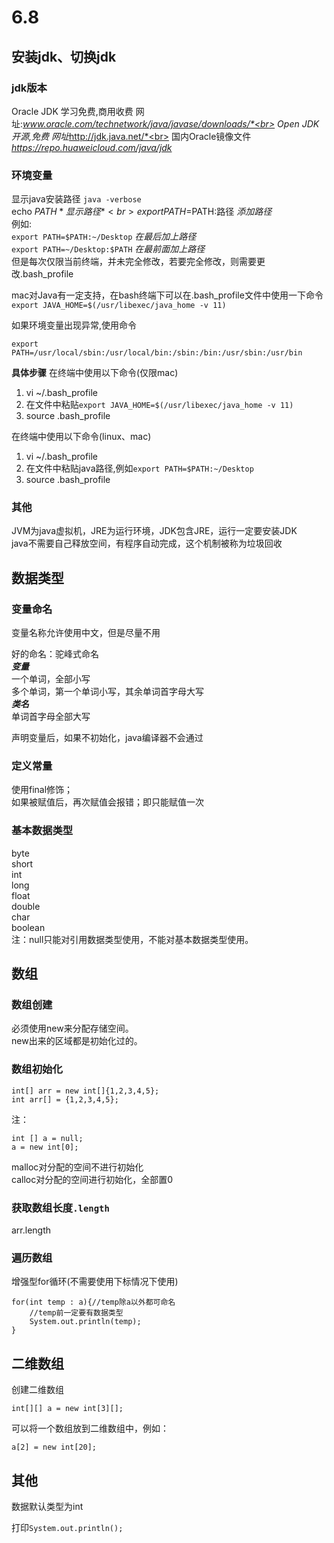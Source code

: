 # 6.8
## 安装jdk、切换jdk
### jdk版本
Oracle JDK  学习免费,商用收费 网址:*www.oracle.com/technetwork/java/javase/downloads/*<br>
Open JDK  开源,免费 网址*http://jdk.java.net/*<br>
国内Oracle镜像文件   *https://repo.huaweicloud.com/java/jdk*

### 环境变量
显示java安装路径  `java -verbose`<br>
echo $PATH  *显示路径*<br>
export PATH=$PATH:路径  *添加路径* <br>
例如:<br>
`export PATH=$PATH:~/Desktop`  *在最后加上路径*<br>
`export PATH=~/Desktop:$PATH`  *在最前面加上路径*<br>
但是每次仅限当前终端，并未完全修改，若要完全修改，则需要更改.bash_profile<br>

mac对Java有一定支持，在bash终端下可以在.bash_profile文件中使用一下命令<br>
`export JAVA_HOME=$(/usr/libexec/java_home -v 11)`

如果环境变量出现异常,使用命令<br>
```
export PATH=/usr/local/sbin:/usr/local/bin:/sbin:/bin:/usr/sbin:/usr/bin
```

**具体步骤**
在终端中使用以下命令(仅限mac)
1. vi ~/.bash_profile
2. 在文件中粘贴`export JAVA_HOME=$(/usr/libexec/java_home -v 11)`
3. source .bash_profile

在终端中使用以下命令(linux、mac)
1. vi ~/.bash_profile
2. 在文件中粘贴java路径,例如`export PATH=$PATH:~/Desktop`
3. source .bash_profile


### 其他
JVM为java虚拟机，JRE为运行环境，JDK包含JRE，运行一定要安装JDK<br>
java不需要自己释放空间，有程序自动完成，这个机制被称为垃圾回收

## 数据类型
### 变量命名
变量名称允许使用中文，但是尽量不用<br>

好的命名：驼峰式命名<br>
***变量***<br>
一个单词，全部小写<br>
多个单词，第一个单词小写，其余单词首字母大写<br>
***类名***<br>
单词首字母全部大写

声明变量后，如果不初始化，java编译器不会通过

### 定义常量
使用final修饰；<br>
如果被赋值后，再次赋值会报错；即只能赋值一次

### 基本数据类型
byte<br>
short<br>
int<br>
long<br>
float<br>
double<br>
char<br>
boolean<br>
注：null只能对引用数据类型使用，不能对基本数据类型使用。<br>

## 数组
### 数组创建
必须使用new来分配存储空间。<br>
new出来的区域都是初始化过的。

### 数组初始化
```
int[] arr = new int[]{1,2,3,4,5};
int arr[] = {1,2,3,4,5};
```
注：
```
int [] a = null;
a = new int[0];
```
malloc对分配的空间不进行初始化<br>
calloc对分配的空间进行初始化，全部置0

### 获取数组长度`.length`

arr.length

### 遍历数组
增强型for循环(不需要使用下标情况下使用)
```
for(int temp : a){//temp除a以外都可命名
    //temp前一定要有数据类型
    System.out.println(temp);
}
```

## 二维数组
创建二维数组
```
int[][] a = new int[3][];
```
可以将一个数组放到二维数组中，例如：<br>
```
a[2] = new int[20];
```
## 其他

数据默认类型为int

打印`System.out.println();`